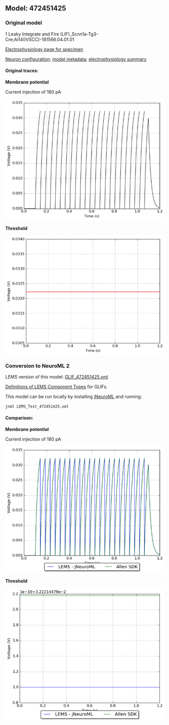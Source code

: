
## Model: 472451425

### Original model

1 Leaky Integrate and Fire (LIF)_Scnn1a-Tg3-Cre;Ai14(IVSCC)-181566.04.01.01

[Electrophysiology page for specimen](http://celltypes.brain-map.org/mouse/experiment/electrophysiology/470098860)

[Neuron configuration](neuron_config.json); [model metadata](model_metadata.json); [electrophysiology summary](ephys_sweeps.json)

#### Original traces:

**Membrane potential**

Current injection of 180 pA

![Original](MembranePotential_180pA.png)

**Threshold**

![Threshold](Threshold_180pA.png)

### Conversion to NeuroML 2

LEMS version of this model: [GLIF_472451425.xml](GLIF_472451425.xml)

[Definitions of LEMS Component Types](../GLIFs.xml) for GLIFs.

This model can be run locally by installing [jNeuroML](https://github.com/NeuroML/jNeuroML) and running:

    jnml LEMS_Test_472451425.xml

#### Comparison:

**Membrane potential**

Current injection of 180 pA

![Comparison](Comparison_180pA.png)

**Threshold**

![Comparison](Comparison_Threshold_180pA.png)